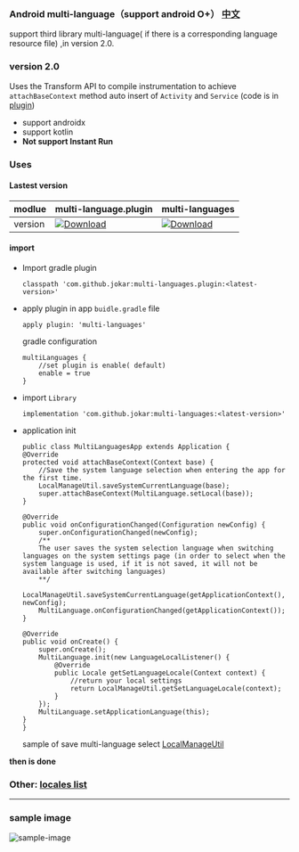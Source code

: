 
### Android multi-language（support android O+） [中文](./README_cn.md)
support third library  multi-language( if there is a corresponding language resource file) ,in version 2.0.


### **version 2.0**
Uses the Transform API to compile instrumentation to achieve ```attachBaseContext``` method auto insert of  ```Activity``` and ```Service``` (code is in [plugin](./plugin))

- support androidx
- support kotlin
- **Not support Instant Run**


### **Uses**

#### Lastest version
modlue|multi-language.plugin|multi-languages
---|---|---|
version| [![Download](https://api.bintray.com/packages/a10188755550/maven/multi-languages.plugin/images/download.svg)](https://bintray.com/a10188755550/maven/multi-languages.plugin/_latestVersion)| [![Download](https://api.bintray.com/packages/a10188755550/maven/multi-languages/images/download.svg) ](https://bintray.com/a10188755550/maven/multi-languages/_latestVersion)

#### import

- Import gradle plugin
    ```
    classpath 'com.github.jokar:multi-languages.plugin:<latest-version>'
    ```
- apply plugin in app ```buidle.gradle``` file
    ```
    apply plugin: 'multi-languages'
    ```
    gradle configuration
    ```
    multiLanguages {
        //set plugin is enable( default)
        enable = true 
    }
    ```
- import ```Library```
    ```
    implementation 'com.github.jokar:multi-languages:<latest-version>'
    ```

- application init
    ```
   public class MultiLanguagesApp extends Application {
    @Override
    protected void attachBaseContext(Context base) {
        //Save the system language selection when entering the app for the first time.
        LocalManageUtil.saveSystemCurrentLanguage(base);
        super.attachBaseContext(MultiLanguage.setLocal(base));
    }

    @Override
    public void onConfigurationChanged(Configuration newConfig) {
        super.onConfigurationChanged(newConfig);
        /**
        The user saves the system selection language when switching languages on the system settings page (in order to select when the system language is used, if it is not saved, it will not be available after switching languages)
        **/
        LocalManageUtil.saveSystemCurrentLanguage(getApplicationContext(), newConfig);
        MultiLanguage.onConfigurationChanged(getApplicationContext());
    }

    @Override
    public void onCreate() {
        super.onCreate();
        MultiLanguage.init(new LanguageLocalListener() {
            @Override
            public Locale getSetLanguageLocale(Context context) {
                //return your local settings
                return LocalManageUtil.getSetLanguageLocale(context);
            }
        });
        MultiLanguage.setApplicationLanguage(this);
    }
    }
    ```

    sample of save multi-language select [LocalManageUtil](./app/src/main/java/com/github/jokar/multilanguages/utils/LocalManageUtil.java)


**then is done**



### Other: [locales list](https://github.com/championswimmer/android-locales)

---
### **sample image**
![sample-image](./image/sample.gif)
